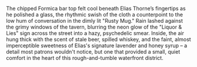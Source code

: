 The chipped Formica bar top felt cool beneath Elias Thorne’s fingertips as he polished a glass, the rhythmic swish of the cloth a counterpoint to the low hum of conversation in the dimly lit "Rusty Mug." Rain lashed against the grimy windows of the tavern, blurring the neon glow of the "Liquor & Lies" sign across the street into a hazy, psychedelic smear.  Inside, the air hung thick with the scent of stale beer, spilled whiskey, and the faint, almost imperceptible sweetness of Elias's signature lavender and honey syrup – a detail most patrons wouldn't notice, but one that provided a small, quiet comfort in the heart of this rough-and-tumble waterfront district.
